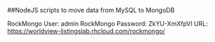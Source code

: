 ##NodeJS scripts to move data from MySQL to MongoDB

  RockMongo User: admin
  RockMongo Password: ZkYU-XmXfpVI
URL: https://worldview-listingslab.rhcloud.com/rockmongo/